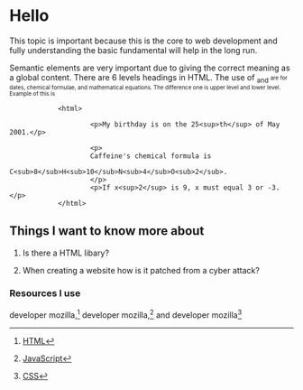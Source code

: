 # Hello

This topic is important because this is the core to web development and fully understanding the basic fundamental will help in the long run.

Semantic elements are very important due to giving the correct meaning as a global content. There are 6 levels headings in HTML. The use of <sub> and <sup> are for dates, chemical formulae, and mathematical equations. The difference one is upper level and lower level. Example of this is

                <html>

                        <p>My birthday is on the 25<sup>th</sup> of May 2001.</p>

                        <p>
                        Caffeine's chemical formula is
                        C<sub>8</sub>H<sub>10</sub>N<sub>4</sub>O<sub>2</sub>.
                        </p>
                        <p>If x<sup>2</sup> is 9, x must equal 3 or -3.</p>
                </html>

## Things I want to know more about

1. Is there a HTML libary?

2. When creating a website how is it patched from a cyber attack?

### Resources I use

developer mozilla,[^1] developer mozilla,[^note] and developer mozilla[^list]

[^1]: [HTML](https://developer.mozilla.org/en-US/docs/Learn/HTML/Introduction_to_HTML/Getting_started)
[^note]: [JavaScript](https://developer.mozilla.org/en-US/docs/Learn/JavaScript/First_steps/What_is_JavaScript)
[^list]: [CSS](https://developer.mozilla.org/en-US/docs/Learn/CSS/First_steps/How_CSS_is_structured)
